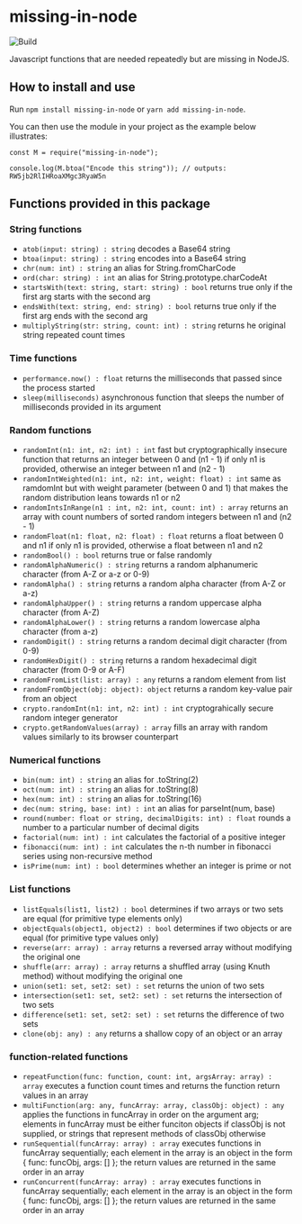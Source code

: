 # missing-in-node

![Build](https://github.com/linostar/missing-in-node/actions/workflows/main.yml/badge.svg)

Javascript functions that are needed repeatedly but are missing in NodeJS.

## How to install and use

Run `npm install missing-in-node` or `yarn add missing-in-node`.

You can then use the module in your project as the example below illustrates:

```
const M = require("missing-in-node");

console.log(M.btoa("Encode this string")); // outputs: RW5jb2RlIHRoaXMgc3RyaW5n
```


## Functions provided in this package

### String functions
- `atob(input: string) : string` decodes a Base64 string
- `btoa(input: string) : string` encodes into a Base64 string
- `chr(num: int) : string` an alias for String.fromCharCode
- `ord(char: string) : int` an alias for String.prototype.charCodeAt
- `startsWith(text: string, start: string) : bool` returns true only if the first arg starts with the second arg
- `endsWith(text: string, end: string) : bool` returns true only if the first arg ends with the second arg
- `multiplyString(str: string, count: int) : string` returns he original string repeated count times

### Time functions
- `performance.now() : float` returns the milliseconds that passed since the process started
- `sleep(milliseconds)` asynchronous function that sleeps the number of milliseconds provided in its argument

### Random functions
- `randomInt(n1: int, n2: int) : int` fast but cryptographically insecure function that returns an integer between 0 and (n1 - 1) if only n1 is provided, otherwise an integer between n1 and (n2 - 1)
- `randomIntWeighted(n1: int, n2: int, weight: float) : int` same as ramdomInt but with weight parameter (between 0 and 1) that makes the random distribution leans towards n1 or n2
- `randomIntsInRange(n1 : int, n2: int, count: int) : array` returns an array with count numbers of sorted random integers between n1 and (n2 - 1)
- `randomFloat(n1: float, n2: float) : float` returns a float between 0 and n1 if only n1 is provided, otherwise a float between n1 and n2
- `randomBool() : bool` returns true or false randomly
- `randomAlphaNumeric() : string` returns a random alphanumeric character (from A-Z or a-z or 0-9)
- `randomAlpha() : string` returns a random alpha character (from A-Z or a-z)
- `randomAlphaUpper() : string` returns a random uppercase alpha character (from A-Z)
- `randomAlphaLower() : string` returns a random lowercase alpha character (from a-z)
- `randomDigit() : string` returns a random decimal digit character (from 0-9)
- `randomHexDigit() : string` returns a random hexadecimal digit character (from 0-9 or A-F)
- `randomFromList(list: array) : any` returns a random element from list
- `randomFromObject(obj: object): object` returns a random key-value pair from an object
- `crypto.randomInt(n1: int, n2: int) : int` cryptograhically secure random integer generator
- `crypto.getRandomValues(array) : array` fills an array with random values similarly to its browser counterpart

### Numerical functions
- `bin(num: int) : string` an alias for .toString(2)
- `oct(num: int) : string` an alias for .toString(8)
- `hex(num: int) : string` an alias for .toString(16)
- `dec(num: string, base: int) : int` an alias for parseInt(num, base)
- `round(number: float or string, decimalDigits: int) : float` rounds a number to a particular number of decimal digits
- `factorial(num: int) : int` calculates the factorial of a positive integer
- `fibonacci(num: int) : int` calculates the n-th number in fibonacci series using non-recursive method
- `isPrime(num: int) : bool` determines whether an integer is prime or not

### List functions
- `listEquals(list1, list2) : bool` determines if two arrays or two sets are equal (for primitive type elements only)
- `objectEquals(object1, object2) : bool` determines if two objects or are equal (for primitive type values only)
- `reverse(arr: array) : array` returns a reversed array without modifying the original one
- `shuffle(arr: array) : array` returns a shuffled array (using Knuth method) without modifying the original one
- `union(set1: set, set2: set) : set` returns the union of two sets
- `intersection(set1: set, set2: set) : set` returns the intersection of two sets
- `difference(set1: set, set2: set) : set` returns the difference of two sets
- `clone(obj: any) : any` returns a shallow copy of an object or an array

### function-related functions
- `repeatFunction(func: function, count: int, argsArray: array) : array` executes a function count times and returns the function return values in an array
- `multiFunction(arg: any, funcArray: array, classObj: object) : any`  applies the functions in funcArray in order on the argument arg; elements in funcArray must be either funciton objects if classObj is not supplied, or strings that represent methods of classObj otherwise
- `runSequential(funcArray: array) : array` executes functions in funcArray sequentially; each element in the array is an object in the form { func: funcObj, args: [] }; the return values are returned in the same order in an array
- `runConcurrent(funcArray: array) : array` executes functions in funcArray sequentially; each element in the array is an object in the form { func: funcObj, args: [] }; the return values are returned in the same order in an array
